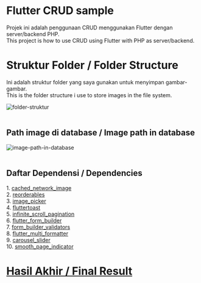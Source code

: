 # Flutter CRUD sample
Projek ini adalah penggunaan CRUD menggunakan Flutter dengan server/backend PHP.<br>
This project is how to use CRUD using Flutter with PHP as server/backend.

# Struktur Folder / Folder Structure
Ini adalah struktur folder yang saya gunakan untuk menyimpan gambar-gambar.<br>
This is the folder structure i use to store images in the file system.<br>

![folder-struktur](https://github.com/idekorslet/Flutter-CRUD-sample/assets/80518183/8e59554b-e781-4cbc-96f2-b9d6c4abf5e2)
<br><br>
<h2>Path image di database / Image path in database</h2>

![image-path-in-database](https://github.com/idekorslet/Flutter-CRUD-sample/assets/80518183/d08f8b0d-1000-43c0-9108-cc9477f107ac)
<br><br>
<h2>Daftar Dependensi / Dependencies</h2>
1. <a href="https://pub.dev/packages/cached_network_image">cached_network_image</a><br>
2. <a href="https://pub.dev/packages/reorderables">reorderables</a><br>
3. <a href="https://pub.dev/packages/image_picker">image_picker</a><br>
4. <a href="https://pub.dev/packages/fluttertoast">fluttertoast</a><br>
5. <a href="https://pub.dev/packages/infinite_scroll_pagination">infinite_scroll_pagination</a><br>
6. <a href="https://pub.dev/packages/flutter_form_builder">flutter_form_builder</a><br>
7. <a href="https://pub.dev/packages/form_builder_validators">form_builder_validators</a><br>
8. <a href="https://pub.dev/packages/flutter_multi_formatter">flutter_multi_formatter</a><br>
9. <a href="https://pub.dev/packages/carousel_slider">carousel_slider</a><br>
10. <a href="https://pub.dev/packages/smooth_page_indicator">smooth_page_indicator

# Hasil Akhir / Final Result
